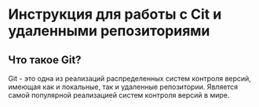 # Инструкция для работы с Cit и удаленными репозиториями

Что такое Git?
---
Git - это одна из реализаций распределенных систем контроля версий, имеющая как и локальные, так и удаленные репозитории. Является самой популярной реализацией систем контроля версий в мире.